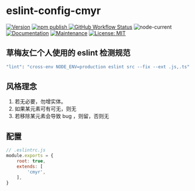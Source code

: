 # eslint-config-cmyr

<p>
    <a href="https://github.com/CaoMeiYouRen/eslint-config-cmyr" target="_blank">
        <img alt="Version" src="https://img.shields.io/github/package-json/v/CaoMeiYouRen/eslint-config-cmyr" /></a>
    <a href="https://www.npmjs.com/package/eslint-config-cmyr" target="_blank">
        <img alt="npm publish" src="https://img.shields.io/npm/dt/eslint-config-cmyr?label=npm%20downloads&color=yellow">
    </a>
    <a href="https://github.com/CaoMeiYouRen/eslint-config-cmyr/actions?query=workflow%3ARelease" target="_blank">
        <img alt="GitHub Workflow Status" src="https://img.shields.io/github/actions/workflow/status/CaoMeiYouRen/eslint-config-cmyr/release.yml?branch=master" /></a>
    <img alt="node-current"  src="https://img.shields.io/node/v/eslint-config-cmyr" />
    <a href="https://github.com/CaoMeiYouRen/eslint-config-cmyr#readme" target="_blank">
        <img alt="Documentation" src="https://img.shields.io/badge/documentation-yes-brightgreen.svg" /></a>
    <a href="https://github.com/CaoMeiYouRen/eslint-config-cmyr/graphs/commit-activity" target="_blank">
        <img alt="Maintenance" src="https://img.shields.io/badge/Maintained%3F-yes-green.svg" /></a>
    <a href="https://github.com/CaoMeiYouRen/eslint-config-cmyr/blob/master/LICENSE" target="_blank">
        <img alt="License: MIT" src="https://img.shields.io/github/license/CaoMeiYouRen/eslint-config-cmyr" /></a>
</p>


## 草梅友仁个人使用的 eslint 检测规范

```sh
"lint": "cross-env NODE_ENV=production eslint src --fix --ext .js,.ts"
```

## 风格理念

1. 若无必要，勿增实体。
2. 如果某元素可有可无，则无
3. 若移除某元素会导致 bug ，则留，否则无

## 配置

```js
// .eslintrc.js
module.exports = {
    root: true,
    extends: [
        'cmyr',
    ],
}

```

